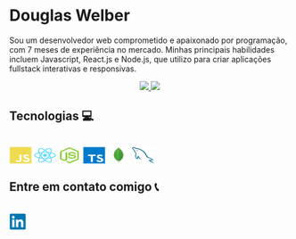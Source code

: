 # Douglas Welber
Sou um desenvolvedor web comprometido e apaixonado por programação, com 7 meses de experiência no mercado. Minhas principais habilidades incluem Javascript, React.js e Node.js, que utilizo para criar aplicações fullstack interativas e responsivas.

<div>
    <a href="https://github.com/doguebart">
      <p align="center">
        <img height="160em" src="https://github-readme-stats-sigma-five.vercel.app/api?username=doguebart&count_private=true&show_icons=true&theme=tokyonight&include_all_commits=true"/>
        <img height="160em" src="https://github-readme-stats-sigma-five.vercel.app/api/top-langs/?username=doguebart&langs_count=16&theme=tokyonight&layout=compact"/>
      </p>
   <a/>
</div>

## Tecnologias 💻

<div style="display: inline_block"><br>
  <img align="center" alt="dodo-Js" height="30" width="40" src="https://raw.githubusercontent.com/devicons/devicon/master/icons/javascript/javascript-plain.svg">
  <img align="center" alt="dodo-React" height="30" width="40" src="https://raw.githubusercontent.com/devicons/devicon/master/icons/react/react-original.svg">
  <img align="center" alt="dodo-Node.js" height="30" width="40" src="https://raw.githubusercontent.com/devicons/devicon/master/icons/nodejs/nodejs-original.svg">
  <img align="center" alt="dodo-Ts" height="30" width="40" src="https://raw.githubusercontent.com/devicons/devicon/master/icons/typescript/typescript-plain.svg">
  <img align="center" alt="dodo-MongoDB" height="30" width="40" src="https://raw.githubusercontent.com/devicons/devicon/master/icons/mongodb/mongodb-original.svg">
  <img align="center" alt="dodo-MySQL" height="30" width="40" src="https://raw.githubusercontent.com/devicons/devicon/master/icons/mysql/mysql-original.svg">
</div>

## Entre em contato comigo 📞

<div style="display: inline_block"><br>
  <a href="https://www.linkedin.com/in/douglaswelber/" target="_blank">
    <img align="center" alt="LinkedIn" height="30" width="30" src="https://raw.githubusercontent.com/devicons/devicon/master/icons/linkedin/linkedin-original.svg">
  </a>
</div>
